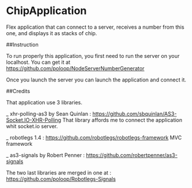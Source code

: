 ChipApplication
===============

Flex application that can connect to a server, receives a number from this one, and displays it as stacks of chip.

##Instruction

To run properly this application, you first need to run the server on your localhost.
You can get it at https://github.com/poloop/NodeServerNumberGenerator

Once you launch the server you can launch the application and connect it.


##Credits

That application use 3 libraries.

_ xhr-polling-as3 by Sean Quinlan : https://github.com/sbquinlan/AS3-Socket.IO-XHR-Polling
 That library affords me to connect the application whit socket.io server.
 
_ robotlegs 1.4 : https://github.com/robotlegs/robotlegs-framework
 MVC framework
 
_ as3-signals by Robert Penner : https://github.com/robertpenner/as3-signals


The two last libraries are merged in one at : https://github.com/poloop/Robotlegs-Signals
